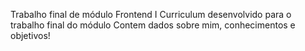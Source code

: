 Trabalho final de módulo Frontend I
Curriculum desenvolvido para o trabalho final do módulo
Contem dados sobre mim, conhecimentos e objetivos!